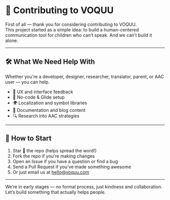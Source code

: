 # 🤝 Contributing to VOQUU

First of all — thank you for considering contributing to VOQUU.  
This project started as a simple idea: to build a human-centered communication tool for children who can’t speak. And we can’t build it alone.

---

## 🛠️ What We Need Help With

Whether you're a developer, designer, researcher, translator, parent, or AAC user — you can help.

- 🧠 UX and interface feedback
- 📱 No-code & Glide setup
- 🌍 Localization and symbol libraries
- 🧾 Documentation and blog content
- 🔍 Research into AAC strategies

---

## 📌 How to Start

1. Star 🌟 the repo (helps spread the word!)
2. Fork the repo if you're making changes
3. Open an Issue if you have a question or find a bug
4. Send a Pull Request if you’ve made something awesome
5. Or just email us at [hello@voquu.com](mailto:hello@voquu.com)

---

We’re in early stages — no formal process, just kindness and collaboration.  
Let’s build something that actually helps people.
